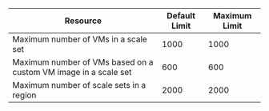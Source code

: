 | Resource | Default Limit | Maximum Limit |
| --- | --- | --- |
| Maximum number of VMs in a scale set |1000 |1000 |
| Maximum number of VMs based on a custom VM image in a scale set|600 |600 |
| Maximum number of scale sets in a region |2000 |2000 |

